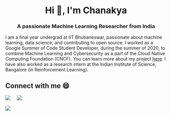 <h1 align="center">Hi 👋, I'm Chanakya</h1>
<h3 align="center">A passionate Machine Learning Researcher from India</h3>

I am a final year undergrad at IIT Bhubaneswar, passionate about machine learning, data science, and contributing to open source. I worked as a Google Summer of Code Student Developer, during the summer of 2020, to combine Machine Learning and Cybersecurity as a part of the Cloud Native Computing Foundation (CNCF). You can learn more about my project [here](https://mlbridge.github.io/). I have also worked as a research intern at the Indian Institute of Science, Bangalore (in Reinforcement Learning).

## Connect with me :smile:

<a href="https://www.linkedin.com/in/chanakyaekbote/"><img src="https://img.shields.io/badge/linkedin-%230077B5.svg?&style=for-the-badge&logo=linkedin&logoColor=white" /></a>&nbsp;&nbsp;&nbsp;&nbsp;
<a href="mailto:ca10@iitbbs.ac.in"><img src="https://img.shields.io/badge/gmail-%23D14836.svg?&style=for-the-badge&logo=gmail&logoColor=white" /></a>&nbsp;&nbsp;&nbsp;&nbsp;

<a href="https://github.com/anuraghazra/github-readme-stats">
  <img align="left" src="https://github-readme-stats.vercel.app/api?username=cekbote&show_icons=true&hide_border=true" />
</a>

<!--
<img align="right" height="185" width="296" alt="GIF" src="https://raw.githubusercontent.com/abhisheknaiidu/abhisheknaiidu/master/code.gif" />
-->

<!--
<a href="https://github.com/anuraghazra/convoychat">
  <img align="left" src="https://github-readme-stats.vercel.app/api/top-langs/?username=cekbote" />
</a>
-->

<!--
**cekbote/cekbote** is a ✨ _special_ ✨ repository because its `README.md` (this file) appears on your GitHub profile.

Here are some ideas to get you started:

- 🔭 I’m currently working on ...
- 🌱 I’m currently learning ...
- 👯 I’m looking to collaborate on ...
- 🤔 I’m looking for help with ...
- 💬 Ask me about ...
- 📫 How to reach me: ...
- 😄 Pronouns: ...
- ⚡ Fun fact:
-->
